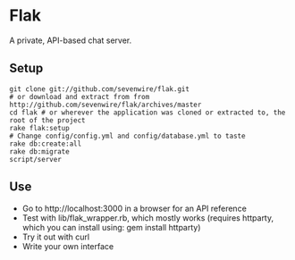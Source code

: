 Flak
====

A private, API-based chat server.

Setup
-----

    git clone git://github.com/sevenwire/flak.git
    # or download and extract from from http://github.com/sevenwire/flak/archives/master
    cd flak # or wherever the application was cloned or extracted to, the root of the project
    rake flak:setup
    # Change config/config.yml and config/database.yml to taste
    rake db:create:all
    rake db:migrate
    script/server

Use
---

* Go to http://localhost:3000 in a browser for an API reference
* Test with lib/flak\_wrapper.rb, which mostly works (requires httparty, which you can install using: gem install httparty)
* Try it out with curl
* Write your own interface
